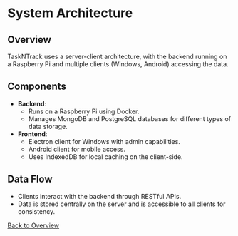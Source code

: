 
# System Architecture

## Overview
TaskNTrack uses a server-client architecture, with the backend running on a Raspberry Pi and multiple clients (Windows, Android) accessing the data.

## Components
- **Backend**: 
  - Runs on a Raspberry Pi using Docker.
  - Manages MongoDB and PostgreSQL databases for different types of data storage.
- **Frontend**:
  - Electron client for Windows with admin capabilities.
  - Android client for mobile access.
  - Uses IndexedDB for local caching on the client-side.

## Data Flow
- Clients interact with the backend through RESTful APIs.
- Data is stored centrally on the server and is accessible to all clients for consistency.

[Back to Overview](overview.md)
